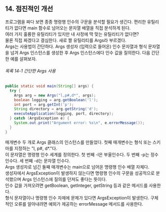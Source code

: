 ## 14. 점진적인 개선
프로그램을 짜다 보면 종종 명령행 인수의 구문을 분석할 필요가 생긴다. 편리한 유틸리티가 없다면 main 함수로 넘어오는 문자열 배열을 직접 분석하게 된다.  
여러 가지 훌륭한 유틸리티가 있지만 내 사정에 딱 맞는 유틸리티가 없다면?  
물론 직접 짜겠다고 결심한다. 새로 짤 유틸리티를 Args라 부르겠다.  
Args는 사용법이 간단하다. Args 생성자 (입력으로 들어온) 인수 문자열과 형식 문자열을 넘겨 Args 인스턴스를 생성한 후 Args 인스턴스에다 인수 값을 질의한다. 다음 간단한 예를 살펴보자.  
###### 목록 14-1 간단한 Args 사용  
~~~java
public static void main(String[] args) {
  try {
    Args arg = new Args("l,p#,d*", args);
    boolean logging = arg.getBoolean('l');
    int port = arg.getInt('p');
    String directory = arg.getString('d');
    executeApplication(logging, port, directory);
  } catch (ArgsException e) {
    System.out.print("Argument error: %s\n", e.errorMessage());
  }
}
~~~
매개변수 두 개로 Args 클래스의 인스턴스를 만들었다. 첫째 매개변수는 형식 또는 스키마를 지정하는 "l, p#, d*."다.  
이 문자열은 명령행 인수 세계를 정의한다. 첫 번째 -l은 부울인수다. 두 번째 -p는 정수 인수다. 세 번째 -d는 문자열 인수다.  
Args 생성자로 넘긴 둘째 매개변수는 main으로 넘어온 명령행 인수 배열 자체다.  
생성자에서 ArgsException이 발생하지 않는다면 명령행 인수의 구문을 성공적으로 분석했으며 Args 인스턴스에 질의를 던져도 좋다는 뜻이다.  
인수 값을 가져오려면 getBoolean, getInteger, getString 등과 같은 메서드를 사용한다.  
형식 문자열이나 명령행 인수 자체에 문제가 있다면 ArgsException이 발생한다. 구체적인 오류를 알아내려면 예외가 제공하는 errorMessage 메서드를 사용한다.